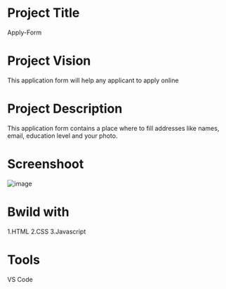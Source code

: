 #  Project Title
Apply-Form

# Project Vision
This application form will help any applicant to apply online

# Project Description
This application form contains a place where to fill addresses like names, email, education level and your photo.

# Screenshoot
![image](https://user-images.githubusercontent.com/105437186/178112744-a8677698-d5e5-41ee-b09c-f200ccb62ca4.png)

# Bwild with
1.HTML
2.CSS
3.Javascript

# Tools

VS Code

